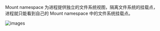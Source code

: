 Mount namespace 为进程提供独立的文件系统视图，隔离文件系统的挂载点，进程就只能看到自己的 Mount namespace 中的文件系统挂载点。

![images](http://70data.net/upload/kubernetes/286774-1f3fd2635887f8a2.png)

